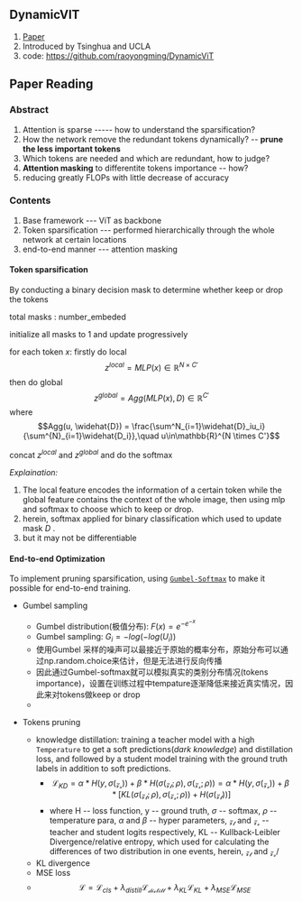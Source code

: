 ## DynamicVIT
1. [Paper](https://arxiv.org/pdf/2106.02034.pdf)
2. Introduced by Tsinghua and UCLA
3. code: https://github.com/raoyongming/DynamicViT

## Paper Reading
### Abstract
1. Attention is sparse ----- how to understand the sparsification?
2. How the network remove the redundant tokens dynamically? -- **prune the less important tokens**
3. Which tokens are needed and which are redundant, how to judge?
4. **Attention masking** to differentite tokens importance -- how?
5. reducing greatly FLOPs with little decrease of accuracy


### Contents
1. Base framework --- ViT as backbone
2. Token sparsification  --- performed hierarchically through the whole network at certain locations
3. end-to-end manner --- attention masking

#### **Token sparsification**
By conducting a binary decision mask to determine whether keep or drop the tokens

total masks : number_embeded

initialize all masks to 1 and update progressively

for each token $x$:
firstly do local
$$ z^{local} = MLP(x)\in \mathbb{R}^{N \times C'} $$
then do global
$$ z^{global} = Agg(MLP(x), D)\in \mathbb{R}^{C' } $$
where
$$Agg(u, \widehat{D}) = \frac{\sum^N_{i=1}\widehat{D}_iu_i}{\sum^{N}_{i=1}\widehat{D_i}},\quad u\in\mathbb{R}^{N \times C'}$$

concat $z^{local}$ and $z^{global}$ and do the softmax

*Explaination:*
   1. The local feature encodes the information of a certain token while the global feature contains the context of the whole image, then using mlp and softmax to choose which to keep or drop.
   2. herein, softmax applied for binary classification which used to update mask $D$ .
   3. but it may not be differentiable

#### **End-to-end Optimization**
To implement pruning sparsification, using [`Gumbel-Softmax`](https://arxiv.org/pdf/1611.01144.pdf) to make it possible for end-to-end training.
* Gumbel sampling
  * Gumbel distribution(极值分布): $F(x) = e^{-e^{-x}}$
  * Gumbel sampling: $G_i = -log(-log(U_i))$
  * 使用Gumbel 采样的噪声可以最接近于原始的概率分布，原始分布可以通过np.random.choice来估计，但是无法进行反向传播
  * 因此通过Gumbel-softmax就可以模拟真实的类别分布情况(tokens importance)，设置在训练过程中tempature逐渐降低来接近真实情况，因此来对tokens做keep or drop
  * 

* Tokens pruning
  * knowledge distillation: training a teacher model with a high `Temperature` to get a soft predictions(*dark knowledge*) and distillation loss, and followed by a student model training with the ground truth labels in addition to soft predictions.
    * $$\mathcal{L}_{KD} = \alpha * H(y,\sigma(\mathcal{z_s})) + \beta * H(\sigma(\mathcal{z_t}; \rho),\sigma(\mathcal{z_s}; \rho))  =  \alpha * H(y,\sigma(\mathcal{z_s})) + \beta * [KL(\sigma(\mathcal{z_t}; \rho), \sigma(\mathcal{z_s}; \rho)) + H(\sigma(\mathcal{z_t}))]$$
    * where H -- loss function, y -- ground truth,  $\sigma$ -- softmax,    $\rho$ -- temperature para,     $\alpha$ and $\beta$ -- hyper parameters,  $\mathcal{z_t}$ and $\mathcal{z_s}$ -- teacher and student logits respectively,  KL -- Kullback-Leibler Divergence/relative entropy, which used for calculating the differences of two distribution in one events, herein, $\mathcal{z_t}$ and $\mathcal{z_s}$/
  * KL divergence
  * MSE loss
  * $$\mathcal{L} = \mathcal{L}_{cls} + \lambda_{distill}\mathcal{L_{distill}} + \lambda_{KL}\mathcal{L}_{KL} + \lambda_{MSE}\mathcal{L}_{MSE} $$



